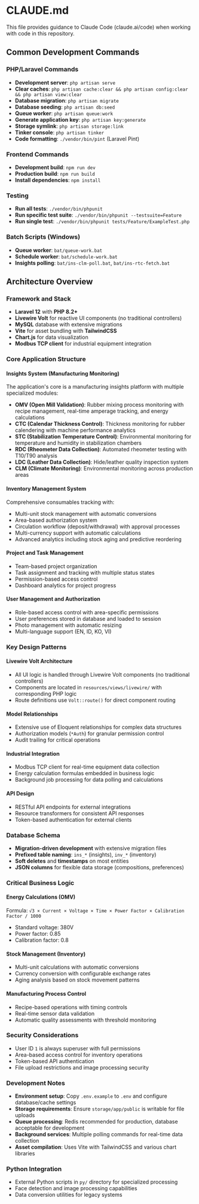 # CLAUDE.md

This file provides guidance to Claude Code (claude.ai/code) when working with code in this repository.

## Common Development Commands

### PHP/Laravel Commands
- **Development server**: `php artisan serve`
- **Clear caches**: `php artisan cache:clear && php artisan config:clear && php artisan view:clear`
- **Database migration**: `php artisan migrate`
- **Database seeding**: `php artisan db:seed`
- **Queue worker**: `php artisan queue:work`
- **Generate application key**: `php artisan key:generate`
- **Storage symlink**: `php artisan storage:link`
- **Tinker console**: `php artisan tinker`
- **Code formatting**: `./vendor/bin/pint` (Laravel Pint)

### Frontend Commands
- **Development build**: `npm run dev`
- **Production build**: `npm run build`
- **Install dependencies**: `npm install`

### Testing
- **Run all tests**: `./vendor/bin/phpunit`
- **Run specific test suite**: `./vendor/bin/phpunit --testsuite=Feature`
- **Run single test**: `./vendor/bin/phpunit tests/Feature/ExampleTest.php`

### Batch Scripts (Windows)
- **Queue worker**: `bat/queue-work.bat`
- **Schedule worker**: `bat/schedule-work.bat`
- **Insights polling**: `bat/ins-clm-poll.bat`, `bat/ins-rtc-fetch.bat`

## Architecture Overview

### Framework and Stack
- **Laravel 12** with **PHP 8.2+**
- **Livewire Volt** for reactive UI components (no traditional controllers)
- **MySQL** database with extensive migrations
- **Vite** for asset bundling with **TailwindCSS**
- **Chart.js** for data visualization
- **Modbus TCP client** for industrial equipment integration

### Core Application Structure

#### Insights System (Manufacturing Monitoring)
The application's core is a manufacturing insights platform with multiple specialized modules:

- **OMV (Open Mill Validation)**: Rubber mixing process monitoring with recipe management, real-time amperage tracking, and energy calculations
- **CTC (Calendar Thickness Control)**: Thickness monitoring for rubber calendering with machine performance analytics
- **STC (Stabilization Temperature Control)**: Environmental monitoring for temperature and humidity in stabilization chambers
- **RDC (Rheometer Data Collection)**: Automated rheometer testing with T10/T90 analysis
- **LDC (Leather Data Collection)**: Hide/leather quality inspection system
- **CLM (Climate Monitoring)**: Environmental monitoring across production areas

#### Inventory Management System
Comprehensive consumables tracking with:
- Multi-unit stock management with automatic conversions
- Area-based authorization system
- Circulation workflow (deposit/withdrawal) with approval processes
- Multi-currency support with automatic calculations
- Advanced analytics including stock aging and predictive reordering

#### Project and Task Management
- Team-based project organization
- Task assignment and tracking with multiple status states
- Permission-based access control
- Dashboard analytics for project progress

#### User Management and Authorization
- Role-based access control with area-specific permissions
- User preferences stored in database and loaded to session
- Photo management with automatic resizing
- Multi-language support (EN, ID, KO, VI)

### Key Design Patterns

#### Livewire Volt Architecture
- All UI logic is handled through Livewire Volt components (no traditional controllers)
- Components are located in `resources/views/livewire/` with corresponding PHP logic
- Route definitions use `Volt::route()` for direct component routing

#### Model Relationships
- Extensive use of Eloquent relationships for complex data structures
- Authorization models (`*Auth`) for granular permission control
- Audit trailing for critical operations

#### Industrial Integration
- Modbus TCP client for real-time equipment data collection
- Energy calculation formulas embedded in business logic
- Background job processing for data polling and calculations

#### API Design
- RESTful API endpoints for external integrations
- Resource transformers for consistent API responses
- Token-based authentication for external clients

### Database Schema
- **Migration-driven development** with extensive migration files
- **Prefixed table naming**: `ins_*` (insights), `inv_*` (inventory)
- **Soft deletes** and **timestamps** on most entities
- **JSON columns** for flexible data storage (compositions, preferences)

### Critical Business Logic

#### Energy Calculations (OMV)
Formula: `√3 × Current × Voltage × Time × Power Factor × Calibration Factor / 1000`
- Standard voltage: 380V
- Power factor: 0.85
- Calibration factor: 0.8

#### Stock Management (Inventory)
- Multi-unit calculations with automatic conversions
- Currency conversion with configurable exchange rates
- Aging analysis based on stock movement patterns

#### Manufacturing Process Control
- Recipe-based operations with timing controls
- Real-time sensor data validation
- Automatic quality assessments with threshold monitoring

### Security Considerations
- User ID `1` is always superuser with full permissions
- Area-based access control for inventory operations
- Token-based API authentication
- File upload restrictions and image processing security

### Development Notes
- **Environment setup**: Copy `.env.example` to `.env` and configure database/cache settings
- **Storage requirements**: Ensure `storage/app/public` is writable for file uploads
- **Queue processing**: Redis recommended for production, database acceptable for development
- **Background services**: Multiple polling commands for real-time data collection
- **Asset compilation**: Uses Vite with TailwindCSS and various chart libraries

### Python Integration
- External Python scripts in `py/` directory for specialized processing
- Face detection and image processing capabilities
- Data conversion utilities for legacy systems